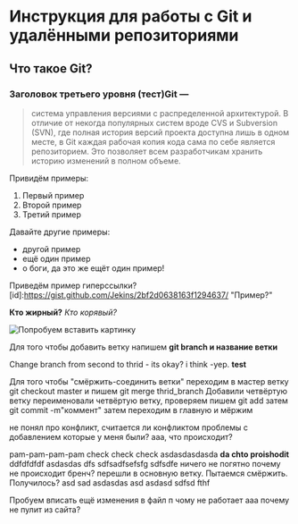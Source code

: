 # Инструкция для работы с Git и удалёнными репозиториями

## Что такое Git? 
### Заголовок третьего уровня (тест)Git — 
>система управления версиями с распределенной архитектурой. В отличие от некогда популярных систем вроде CVS и Subversion (SVN), где полная история версий проекта доступна лишь в одном месте, в Git каждая рабочая копия кода сама по себе является репозиторием. Это позволяет всем разработчикам хранить историю изменений в полном объеме.

Привидём примеры:
1. Первый пример
2. Второй пример
3. Третий пример

Давайте другие примеры:
* другой пример 
* ещё один пример
* о боги, да это же ещёт один пример! 

Приведём пример гиперссылки? 
 [id]:https://gist.github.com/Jekins/2bf2d0638163f1294637/ "Пример?"


**Кто жирный?**
*Кто корявый?*

![Попробуем вставить картинку](https://www.meme-arsenal.com/memes/9c079c0ea5dcacbf60e4a93befbc3fc8.jpg)

Для того чтобы добавить ветку напишем **git branch и название ветки** 

Change branch from second to thrid - its okay? 
i think -yep.
**test**

Для того чтобы "смёржить-соединить ветки" переходим в мастер ветку git checkout master
и пишем git merge thrid_branch
Добавили четвёртую ветку
переименовали четвёртую ветку, проверяем
пишем git add
затем 
git commit -m"коммент"
затем переходим в главную и мёржим

не понял про конфликт, считается ли конфликтом проблемы с добавлением которые у меня были? 
ааа, что происходит? 

pam-pam-pam-pam
check
check
check
asdasdasdasda
**da chto proishodit**
ddfdfdfdf
asdasdas
dfs
sdfsadfsefsfg
sdfsdfe
ничего не погятно почему не происходит бренч? 
перешли в основную ветку. Пытаемся смёржить. Получилось? asd
sad
asdasdas
asd
asdasd
sdfsd
fthf


Пробуем вписать ещё изменения в файл п
чому не работает ааа
почему не пулит из сайта? 